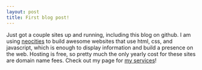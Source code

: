 ```yaml
---
layout: post
title: First blog post!
---
```


Just got a couple sites up and running, including this blog on github. I am using [neocities](https://neocities.org) to build awesome websites that use html, css, and javascript, which is enough to display information and build a presence on the web. Hosting is free, so pretty much the only yearly cost for these sites are domain name fees. Check out my page for [my services](https://lukascarvajal.neocities.org)! 
